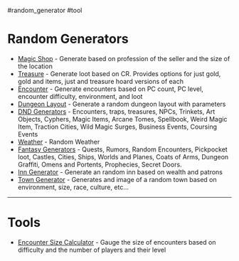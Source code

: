 #random_generator #tool

# Random Generators

- [Magic Shop](https://donjon.bin.sh/5e/magic/shop.html) - Generate based on profession of the seller and the size of the location
- [Treasure](https://donjon.bin.sh/5e/random/#type=treasure;treasure-cr=10;treasure-loot_type=individual_treasure) - Generate loot based on CR. Provides options for just gold, gold and items, just and treasure hoard versions of each
- [Encounter](https://donjon.bin.sh/5e/random/#type=encounter) - Generate encounters based on PC count, PC level, encounter difficulty, environment, and loot
- [Dungeon Layout](https://donjon.bin.sh/5e/dungeon/) - Generate a random dungeon layout with parameters
- [DND Generators](https://donjon.bin.sh/5e/random/) - Encounters, traps, treasures, NPCs, Trinkets, Art Objects, Cyphers, Magic Items, Arcane Tomes, Spellbook, Weird Magic Item, Traction Cities, Wild Magic Surges, Business Events, Coursing Events
- [Weather](https://donjon.bin.sh/weather/) - Random Weather
- [Fantasy Generators](https://donjon.bin.sh/fantasy/random/) - Quests, Rumors, Random Encounters, Pickpocket loot, Castles, Cities, Ships, Worlds and Planes, Coats of Arms, Dungeon Graffiti, Omens and Portents, Prophecies, Secret Doors.
- [Inn Generator](https://donjon.bin.sh/fantasy/inn/) - Generate an random inn based on wealth and patrons
- [Town Generator](https://donjon.bin.sh/fantasy/town/) - Generates and image of a random town based on environment, size, race, culture, etc...

---
# Tools

- [Encounter Size Calculator](https://donjon.bin.sh/5e/calc/enc_size.html) - Gauge the size of encounters based on difficulty and the number of players and their level